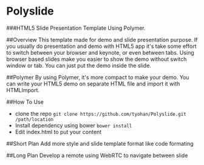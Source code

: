 # Polyslide
###HTML5 Slide Presentation Template Using Polymer.

##Overview
This template made for demo and slide presentation purpose. If you usually do presentation and demo with HTML5 app it's take some effort to switch between your browser and keynote, or even between tabs. 
Using browser based slides make you easier to show the demo without switch window or tab. You can just put the demo inside the slide. 

##Polymer
By using Polymer, it's more compact to make your demo. You can write your HTML5 demo on separate HTML file and import it with HTMLImport.

##How To Use
* clone the repo `git clone https://github.com/tyohan/Polyslide.git /path/location`
* Install dependency using bower `bower install`
* Edit index.html to put your content

##Short Plan
Add more style and slide template format like code formating

##Long Plan
Develop a remote using WebRTC to navigate between slide
